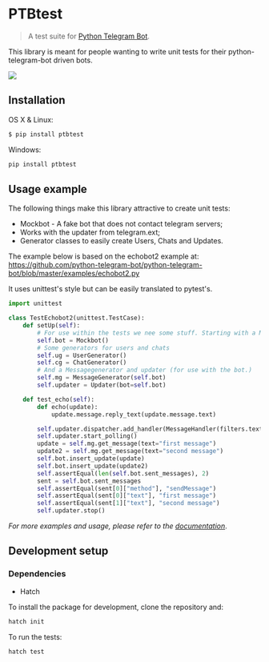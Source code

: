 # PTBtest
> A test suite for [Python Telegram Bot](https://github.com/python-telegram-bot/python-telegram-bot/).

This library is meant for people wanting to write unit tests for their python-telegram-bot driven bots.

![](header.png)

## Installation

OS X & Linux:

```bash
$ pip install ptbtest
```

Windows:

```sh
pip install ptbtest
```

## Usage example

The following things make this library attractive to create unit tests:

* Mockbot - A fake bot that does not contact telegram servers;
* Works with the updater from telegram.ext;
* Generator classes to easily create Users, Chats and Updates.

The example below is based on the echobot2 example at:
https://github.com/python-telegram-bot/python-telegram-bot/blob/master/examples/echobot2.py

It uses unittest\'s style but can be easily translated to pytest\'s.

```python
import unittest

class TestEchobot2(unittest.TestCase):
    def setUp(self):
        # For use within the tests we nee some stuff. Starting with a Mockbot
        self.bot = Mockbot()
        # Some generators for users and chats
        self.ug = UserGenerator()
        self.cg = ChatGenerator()
        # And a Messagegenerator and updater (for use with the bot.)
        self.mg = MessageGenerator(self.bot)
        self.updater = Updater(bot=self.bot)

    def test_echo(self):
        def echo(update):
            update.message.reply_text(update.message.text)

        self.updater.dispatcher.add_handler(MessageHandler(filters.text, echo))
        self.updater.start_polling()
        update = self.mg.get_message(text="first message")
        update2 = self.mg.get_message(text="second message")
        self.bot.insert_update(update)
        self.bot.insert_update(update2)
        self.assertEqual(len(self.bot.sent_messages), 2)
        sent = self.bot.sent_messages
        self.assertEqual(sent[0]["method"], "sendMessage")
        self.assertEqual(sent[0]["text"], "first message")
        self.assertEqual(sent[1]["text"], "second message")
        self.updater.stop()
```

_For more examples and usage, please refer to the [documentation](http://ptbtestsuite.readthedocs.io/en/master/?badge=master)_.

## Development setup

### Dependencies

- Hatch

To install the package for development, clone the repository and:

```bash
hatch init
```

To run the tests:

```bash
hatch test
```
